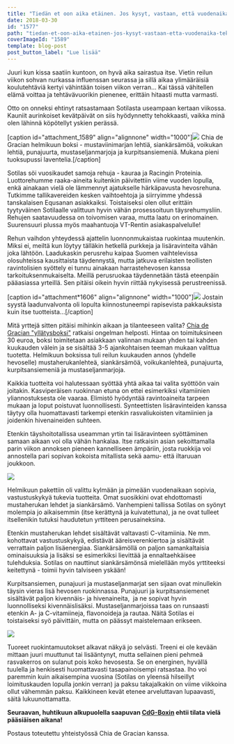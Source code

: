 ```yaml
---
title: "Tiedän et oon aika etäinen. Jos kysyt, vastaan, että vuodenaika tekee sen."
date: 2018-03-30
id: "1577"
path: "tiedan-et-oon-aika-etainen-jos-kysyt-vastaan-etta-vuodenaika-tekee-sen"
coverImageId: "1589"
template: blog-post
post_button_label: "Lue lisää"
---
```


Juuri kun kissa saatiin kuntoon, on hyvä aika sairastua itse. Vietin reilun viikon sohvan nurkassa influenssan seurassa ja sillä aikaa ylimääräisiä koulutehtäviä kertyi vähintään toisen viikon verran... Kai tässä vähitellen elämä voittaa ja tehtävävuorikin pienenee, erittäin hitaasti mutta varmasti.

Otto on onneksi ehtinyt ratsastamaan Sotilasta useampaan kertaan viikossa. Kauniit aurinkoiset kevätpäivät on siis hyödynnetty tehokkaasti, vaikka minä olen lähinnä köpötellyt yskien perässä.

\[caption id="attachment_1589" align="alignnone" width="1000"\]![](/images/91E6A001-9012-4D97-AE21-BE824103C2EA.jpeg) Chia de Gracian helmikuun boksi - mustaviinimarjan lehtiä, siankärsämöä, voikukan lehtiä, punajuurta, mustaseljanmarjoja ja kurpitsansiemeniä. Mukana pieni tuoksupussi laventelia.\[/caption\]

Sotilas söi vuosikaudet samoja rehuja - kauraa ja Racingin Proteinia. Luottorehumme raaka-aineita kuitenkin päivitettiin viime vuoden lopulla, enkä ainakaan vielä ole lämmennyt ajatukselle härkäpavusta hevosrehuna. Tutkimme tallikavereiden kesken vaihtoehtoja ja siirryimme yhdessä tanskalaisen Equsanan asiakkaiksi. Toistaiseksi olen ollut erittäin tyytyväinen Sotilaalle valittuun hyvin vähän prosessoituun täysrehumysliin. Rehujen saatavuudessa on toivomisen varaa, mutta laatu on erinomainen. Suurensuuri plussa myös maahantuoja VT-Rentin asiakaspalvelulle!

Rehun vaihdon yhteydessä ajattelin luonnonmukaistaa ruokintaa muutenkin. Miksi ei, meiltä kun löytyy tälläkin hetkellä purkkeja ja lisäravinteita vähän joka lähtöön. Laadukaskin perusrehu kaipaa Suomen vaihtelevissa olosuhteissa kausittaista täydennystä, mutta jatkuva erilaisten teollisten ravintolisien syöttely ei tunnu ainakaan harrastehevosen kanssa tarkoituksenmukaiselta. Meillä perusruokaa täydennetään tästä eteenpäin pääasiassa yrteillä. Sen pitäisi oikein hyvin riittää nykyisessä perustreenissä.

\[caption id="attachment*1606" align="alignnone" width="1000"\]![](/images/IMG_9998*.jpg) Jostain syystä laadunvalvonta oli lopulta kiinnostuneempi rapisevista pakkauksista kuin itse tuotteista...\[/caption\]

Mitä yrttejä sitten pitäisi mihinkin aikaan ja tilanteeseen valita? [Chia de Gracian "yllätysboksi"](https://www.chiadegracia.fi/epages/chia.sf/fi_FI/?ObjectPath=/Shops/2014111704/Products/88) ratkaisi ongelman helposti. Hintaa on toimituksineen 30 euroa, boksi toimitetaan asiakkaan valinnan mukaan yhden tai kahden kuukauden välein ja se sisältää 3-5 ajankohtaisen teeman mukaan valittua tuotetta. Helmikuun boksissa tuli reilun kuukauden annos (yhdelle hevoselle) mustaherukanlehteä, siankärsämöä, voikukanlehteä, punajuurta, kurpitsansiemeniä ja mustaseljanmarjoja.

Kaikkia tuotteita voi halutessaan syöttää yhtä aikaa tai valita syöttöön vain joitakin. Kasviperäisen ruokinnan etuna on ettei esimerkiksi vitamiinien yliannostuksesta ole vaaraa. Elimistö hyödyntää ravintoaineita tarpeen mukaan ja loput poistuvat luonnollisesti. Synteettisten lisäravinteiden kanssa täytyy olla huomattavasti tarkempi etenkin rasvaliukoisten vitamiinien ja joidenkin hivenaineiden suhteen.

Etenkin täyshoitotallissa useamman yrtin tai lisäravinteen syöttäminen samaan aikaan voi olla vähän hankalaa. Itse ratkaisin asian sekoittamalla parin viikon annoksen pieneen kannelliseen ämpäriin, josta ruokkija voi annostella pari sopivan kokoista mitallista sekä aamu- että iltaruuan joukkoon.

![](/images/MG_3297.jpg)

Helmikuun pakettiin oli valittu kylmään ja pimeään vuodenaikaan sopivia, vastustuskykyä tukevia tuotteita. Omat suosikkini ovat ehdottomasti mustaherukan lehdet ja siankärsämö. Vanhempieni tallissa Sotilas on syönyt molempia jo aikaisemmin (itse kerättynä ja kuivatettuna), ja ne ovat tulleet itsellenikin tutuksi haudutetun yrttiteen perusaineksina.

Etenkin mustaherukan lehdet sisältävät valtavasti C-vitamiinia. Ne mm. kohottavat vastustuskykyä, edistävät ääreisverenkiertoa ja sisältävät verrattain paljon lisäenergiaa. Siankärsämöllä on paljon samankaltaisia ominaisuuksia ja lisäksi se esimerkiksi lievittää ja ennaltaehkäisee tulehduksia. Sotilas on nauttinut siankärsämönsä mielellään myös yrttiteeksi keitettynä - toimii hyvin talviseen yskään!

Kurpitsansiemen, punajuuri ja mustaseljanmarjat sen sijaan ovat minullekin täysin vieras lisä hevosen ruokinnassa. Punajuuri ja kurpitsansiemenet sisältävät paljon kivennäis- ja hivenaineita,  ja ne sopivat hyvin luonnolliseksi kivennäislisäksi. Mustaseljanmarjoissa taas on runsaasti etenkin A- ja C-vitamiineja, flavonoideja ja rautaa. Näitä Sotilas ei toistaiseksi syö päivittäin, mutta on päässyt maistelemaan erikseen.

![](/images/MG_3328.jpg)

Tuoreet ruokintamuutokset alkavat näkyä jo selvästi. Treeni ei ole kevään mittaan juuri muuttunut tai lisääntynyt, mutta sellainen pieni pehmeä rasvakerros on sulanut pois koko hevosesta. Se on energinen, hyvällä tuulella ja henkisesti huomattavasti tasapainoisempi ratsastaa. Iho voi paremmin kuin aikaisempina vuosina (Sotilas on yleensä hilseillyt loimituskauden lopulla jonkin verran) ja paksu takajalkakin on viime viikkoina ollut vähemmän paksu. Kaikkineen kevät etenee arveluttavan lupaavasti, säitä lukuunottamatta.

**Seuraavan, huhtikuun alkupuolella saapuvan [CdG-Boxin](https://www.chiadegracia.fi/epages/chia.sf/fi_FI/?ObjectPath=/Shops/2014111704/Products/88) ehtii tilata vielä pääsiäisen aikana!**

Postaus toteutettu yhteistyössä Chia de Gracian kanssa.
